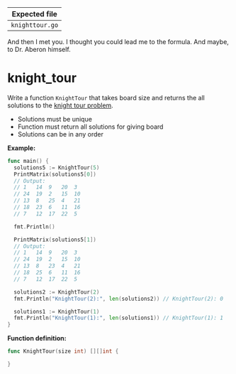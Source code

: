 | Expected file        |
| ---------------------|
| `knighttour.go`      |

<p data-story-username="lascar123">And then I met you. I thought you could lead me to the formula. And maybe, to Dr. Aberon himself.</p>

# knight_tour

Write a function `KnightTour` that takes board size and returns the all solutions to the [knight tour problem](https://en.wikipedia.org/wiki/Knight%27s_tour).

- Solutions must be unique
- Function must return all solutions for giving board
- Solutions can be in any order

**Example:**

```go
func main() {
  solutions5 := KnightTour(5)
  PrintMatrix(solutions5[0])
  // Output:
  // 1   14  9   20  3
  // 24  19  2   15  10
  // 13  8   25  4   21
  // 18  23  6   11  16
  // 7   12  17  22  5

  fmt.Println()

  PrintMatrix(solutions5[1])
  // Output:
  // 1   14  9   20  3
  // 24  19  2   15  10
  // 13  8   23  4   21
  // 18  25  6   11  16
  // 7   12  17  22  5

  solutions2 := KnightTour(2)
  fmt.Println("KnightTour(2):", len(solutions2)) // KnightTour(2): 0

  solutions1 := KnightTour(1)
  fmt.Println("KnightTour(1):", len(solutions1)) // KnightTour(1): 1
}
```

**Function definition:**

```go
func KnightTour(size int) [][]int {

}
```
